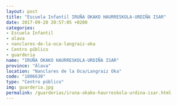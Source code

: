 ```yaml
---
layout: post
title: "Escuela Infantil IRUÑA OKAKO HAURRESKOLA-URDIÑA ISAR"
date: 2017-09-20 20:57:05 +0200
categories:
- Escuela Infantil
- alava
- nanclares-de-la-oca-langraiz-oka
- Centro público
- guarderia
name: "IRUÑA OKAKO HAURRESKOLA-URDIÑA ISAR"
province: "Álava"
location: "Nanclares de la Oca/Langraiz Oka"
code: "1006630"
type: "Centro público"
img: guarderia.jpg
permalink: /guarderias/iruna-okako-haurreskola-urdina-isar.html
---
```

